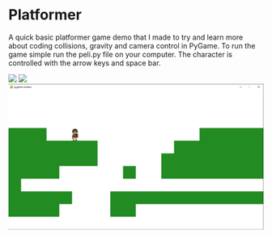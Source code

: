 # Platformer

A quick basic platformer game demo that I made to try and learn more about coding collisions, gravity and camera control in PyGame.
To run the game simple run the peli.py file on your computer.
The character is controlled with the arrow keys and space bar.

![](kuvat/platformer.png)
![](kuvat/platformer1.png)
![](Tasottaja/kuvat/idle1/idle/platformer2.PNG)
